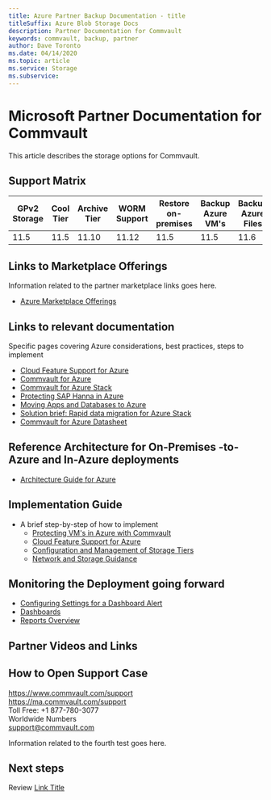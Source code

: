 ```yaml
---
title: Azure Partner Backup Documentation - title
titleSuffix: Azure Blob Storage Docs
description: Partner Documentation for Commvault
keywords: commvault, backup, partner
author: Dave Toronto
ms.date: 04/14/2020
ms.topic: article
ms.service: Storage
ms.subservice: 
---
```


# Microsoft Partner Documentation for Commvault
This article describes the storage options for Commvault. 

## Support Matrix

| GPv2<br>Storage | Cool<br>Tier | Archive<br>Tier | WORM<br>Support | Restore<br>on-<br>premises | Backup<br>Azure<br>VM's | Backup<br>Azure<br>Files | Backup<br>Azure<br>Files |
|--------|--------|--------|--------|--------|--------|--------|--------|
| 11.5 | 11.5 | 11.10  | 11.12 | 11.5 | 11.5 | 11.6 | 11.6 |

## Links to Marketplace Offerings
Information related to the partner marketplace links goes here.

- [Azure Marketplace Offerings](https://azuremarketplace.microsoft.com/en-us/marketplace/apps/commvault.commvault?tab=Overview)

## Links to relevant documentation
Specific pages covering Azure considerations, best practices, steps to implement

- [Cloud Feature Support for Azure](https://documentation.commvault.com/commvault/v11/article?p=109795_1.htm)
- [Commvault for Azure](https://www.commvault.com/supported-technologies/microsoft/azure)
- [Commvault for Azure Stack](https://www.commvault.com/supported-technologies/microsoft/azurestack)
- [Protecting SAP Hanna in Azure](https://azure.microsoft.com/en-us/resources/protecting-sap-hana-in-azure/)
- [Moving Apps and Databases to Azure](https://www.commvault.com/resources/go-ahead-move-your-most-important-applications-and-databases-to-azure)
- [Solution brief: Rapid data migration for Azure Stack](https://www.commvault.com/resources/solution-brief-rapid-data-migration-for-azure)
- [Commvault for Azure Datasheet](https://www.commvault.com/resources/solution-brief-rapid-data-migration-for-azure)


## Reference Architecture for On-Premises -to-Azure and In-Azure deployments
- [Architecture Guide for Azure](https://www.commvault.com/resources/public-cloud-architecture-guide-for-microsoft-azure-v11-sp16)

## Implementation Guide
- A brief step-by-step of how to implement
  - [Protecting VM's in Azure with Commvault](https://documentation.commvault.com/commvault/v11/article?p=31252.htm)
  - [Cloud Feature Support for Azure](https://documentation.commvault.com/commvault/v11/article?p=109795_1.htm)
  - [Configuration and Management of Storage Tiers](https://documentation.commvault.com/commvault/v11/article?p=95147.htm)
  - [Network and Storage Guidance](https://www.commvault.com/resources/public-cloud-architecture-guide-for-microsoft-azure-v11-sp16)

## Monitoring the Deployment going forward
- [Configuring Settings for a Dashboard Alert](https://documentation.commvault.com/commvault/v11/article?p=100514_3.htm)
- [Dashboards](https://documentation.commvault.com/commvault/v11/article?p=95306_1.htm)
- [Reports Overview](https://documentation.commvault.com/commvault/v11/article?p=37684_1.htm)

## Partner Videos and Links

## How to Open Support Case
https://www.commvault.com/support<br>
https://ma.commvault.com/support<br>
Toll Free: +1 877-780-3077<br>
Worldwide Numbers<br>
support@commvault.com<br>


Information related to the fourth test goes here.

## Next steps

Review [Link Title](http://microsoft.com)
